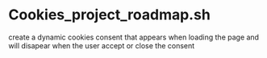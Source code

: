 # Cookies_project_roadmap.sh
create a dynamic cookies consent that appears when loading the page and will disapear when the user accept or close the consent
